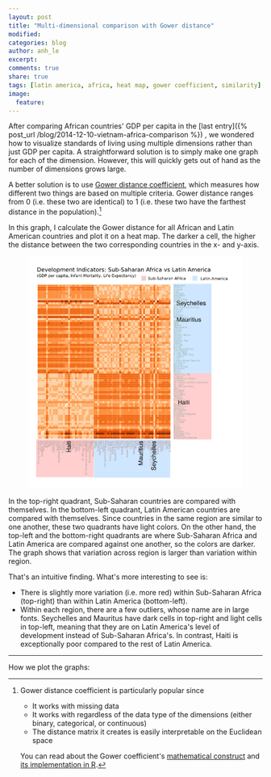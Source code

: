 ```yaml
---
layout: post
title: "Multi-dimensional comparison with Gower distance"
modified:
categories: blog
author: anh_le
excerpt:
comments: true
share: true
tags: [latin america, africa, heat map, gower coefficient, similarity]
image:
  feature:
---
```


After comparing African countries' GDP per capita in the [last entry]({% post_url /blog/2014-12-10-vietnam-africa-comparison %})
, we wondered how to visualize standards of living using multiple dimensions rather than just GDP per capita. A straightforward solution is to simply make one graph for each of the dimension. However, this will quickly gets out of hand as the number of dimensions grows large.

A better solution is to use [Gower distance coefficient](http://venus.unive.it/romanaz/modstat_ba/gowdis.pdf), which measures how different two things are based on multiple criteria. Gower distance ranges from 0 (i.e. these two are identical) to 1 (i.e. these two have the farthest distance in the population).[^1]

[^1]: Gower distance coefficient is particularly popular since

	- It works with missing data
	- It works with regardless of the data type of the dimensions (either binary, categorical, or continuous)
	- The distance matrix it creates is easily interpretable on the Euclidean space

	You can read about the Gower coefficient's [mathematical construct](http://venus.unive.it/romanaz/modstat_ba/gowdis.pdf) and [its implementation in R](http://stackoverflow.com/questions/4298870/implementation-of-the-gower-distance-function).

In this graph, I calculate the Gower distance for all African and Latin American countries and plot it on a heat map. The darker a cell, the higher the distance between the two corresponding countries in the x- and y-axis.

<figure>
	<a href="/images/gower_similarity.png"><img src="/images/gower_similarity.png" alt="vietnam_africa_full"></a>
</figure>

In the top-right quadrant, Sub-Saharan countries are compared with themselves. In the bottom-left quadrant, Latin American countries are compared with themselves. Since countries in the same region are similar to one another, these two quadrants have light colors. On the other hand, the top-left and the bottom-right quadrants are where Sub-Saharan Africa and Latin America are compared against one another, so the colors are darker. The graph shows that variation across region is larger than variation within region.

That's an intuitive finding. What's more interesting to see is:

- There is slightly more variation (i.e. more red) within Sub-Saharan Africa (top-right) than within Latin America (bottom-left).
- Within each region, there are a few outliers, whose name are in large fonts. Seychelles and Mauritus have dark cells in top-right and light cells in top-left, meaning that they are on Latin America's level of development instead of Sub-Saharan Africa's. In contrast, Haiti is exceptionally poor compared to the rest of Latin America.

---
How we plot the graphs:
<script src="http://gist-it.appspot.com/github.com/paint-by-number/visualization-code/blob/master/gower_similarity.R"></script>

